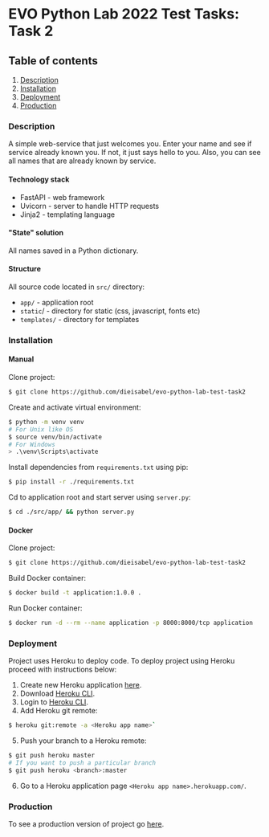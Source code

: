 # EVO Python Lab 2022 Test Tasks: Task 2

## Table of contents

1. [Description](#description)
2. [Installation](#installation)
3. [Deployment](#deployment)
4. [Production](#production)

### Description

A simple web-service that just welcomes you. Enter your name and see if service already known you.
If not, it just says hello to you. Also, you can see all names that are already known by service.

#### Technology stack

- FastAPI - web framework
- Uvicorn - server to handle HTTP requests
- Jinja2 - templating language

#### "State" solution

All names saved in a Python dictionary. 

#### Structure

All source code located in `src/` directory:
- `app/` - application root
- `static`/ - directory for static (css, javascript, fonts etc)
- `templates/` - directory for templates

### Installation

#### Manual

Clone project: 

```bash
$ git clone https://github.com/dieisabel/evo-python-lab-test-task2
```

Create and activate virtual environment:

```bash
$ python -m venv venv
# For Unix like OS
$ source venv/bin/activate
# For Windows
> .\venv\Scripts\activate
```

Install dependencies from `requirements.txt` using pip:

```bash
$ pip install -r ./requirements.txt
```

Cd to application root and start server using `server.py`:

```bash
$ cd ./src/app/ && python server.py
```

#### Docker

Clone project: 

```bash
$ git clone https://github.com/dieisabel/evo-python-lab-test-task2
```

Build Docker container:

```bash
$ docker build -t application:1.0.0 .
```

Run Docker container:

```bash
$ docker run -d --rm --name application -p 8000:8000/tcp application
```

### Deployment

Project uses Heroku to deploy code. To deploy project using Heroku proceed with instructions below:

1. Create new Heroku application [here](https://dashboard.heroku.com/apps).
2. Download [Heroku CLI](https://devcenter.heroku.com/articles/heroku-cli).
3. Login to [Heroku CLI](https://devcenter.heroku.com/articles/heroku-cli).
4. Add Heroku git remote:
```bash
$ heroku git:remote -a <Heroku app name>`
```
5. Push your branch to a Heroku remote:
```bash
$ git push heroku master
# If you want to push a particular branch
$ git push heroku <branch>:master
```
6. Go to a Heroku application page `<Heroku app name>.herokuapp.com/`. 

### Production

To see a production version of project go [here](https://evo-python-lab-say-my-name.herokuapp.com/).
